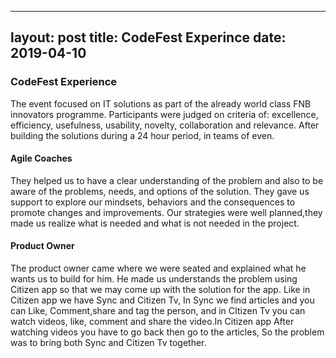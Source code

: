 
---
layout: post
title: CodeFest Experince
date: 2019-04-10
---


### CodeFest Experience

The event focused on IT solutions as part of the already world class FNB innovators programme. Participants were judged on criteria of: excellence, efficiency, usefulness, usability, novelty, collaboration and relevance. After building the solutions during a 24 hour period, in teams of even.

####  Agile Coaches

They helped us to have a clear understanding of the problem and also to be aware of the problems, needs, and options of the solution.  They gave us support to explore our mindsets, behaviors and the consequences to promote changes and improvements. Our strategies were well planned,they made us realize what is needed and what is not needed in the project.


#### Product Owner

The product owner came where we were seated and explained what he wants us to build for him.  He made us understands the problem using Citizen app so that we may come up with the solution for the app. Like in  Citizen app we have Sync and Citizen Tv, In Sync we find articles and you can Like, Comment,share and tag the person, and in CItizen Tv you can watch videos, like, comment and share the video.In Citizen app After watching videos you have to go back  then go to the articles, So the problem was to bring both Sync and Citizen Tv together.


